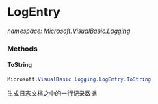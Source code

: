 ﻿# LogEntry
_namespace: <a href="#" onClick="load('/docs/Microsoft.VisualBasic.Logging/index.md')">Microsoft.VisualBasic.Logging</a>_





### Methods

#### ToString
```csharp
Microsoft.VisualBasic.Logging.LogEntry.ToString
```
生成日志文档之中的一行记录数据


